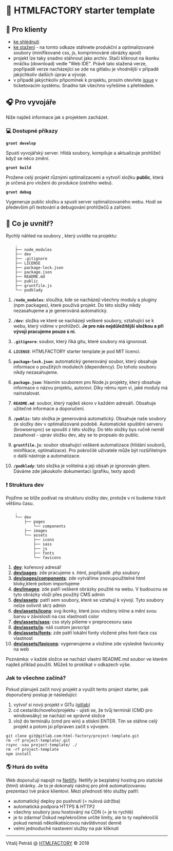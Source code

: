 # 🚀  HTMLFACTORY starter template

## 👤 Pro klienty
- [ke shlédnutí](https://htmlfactory-template-starter.netlify.com/)
- [ke stažení](https://htmlfactory-template-starter.netlify.com/data.zip) - na tomto odkaze stáhnete produkční a optimalizované soubory (minifikované css, js, komprimováné obrázky apod)
- projekt lze taky snadno stáhnout jako archiv. Stači kliknout na ikonku mráčku (download) vedle "Web IDE". Právě tato stažená verze, popřípadě verze nacházející se zde na gitlabu je vhodnější v případě jakýchkoliv dalších úprav a vývoje.
- v případě jakýchkoliv připomínek k projektu, prosím otevřete [issue](../issues) v ticketovacím systému. Snadno tak všechno vyřešíme s přehledem.


## 🎧 Pro vyvojáře
Níže najdeš informace jak s projektem zacházet.

### 💻 Dostupné příkazy

**`grunt develop`**

Spustí vyvojářský server. Hlídá soubory, kompiluje a aktualizuje prohlížeč když se něco změní.

**`grunt build`**

Prožene celý projekt různými optimalizacemi a vytvoří složku **public**, která je určená pro vložení do produkce (ostrého webu).


**`grunt debug`**

Vygeneruje public složku a spustí server optimalizovaného webu. Hodí se předevšim při testování a debugování prohlížečů a zařízení.


## 🧐 Co je uvnitř?
Rychlý náhled na soubory , který uvidíte na projektu:

		.
		├── node_modules
		├── dev
		├── .gitignore
		├── LICENSE
		├── package-lock.json
		├── package.json
		├── README.md
		├── public
		├── gruntfile.js
		└── podklady

1. **`/node_modules`**: sloužka, kde se nacházejí všechny moduly a pluginy (npm packages), které používá projekt. Do této složky nikdy nezasahujeme a je generováná automatický.

2. **`/dev`**: složka ve které se nacházejí veškeré soubory, vztahující se k webu, který vidíme v prohlížeči. **Je pro nás nejdůležitější složkou a při vývoji pracujeme pouze s ni.**

3. **`.gitignore`**: soubor, který říká gitu, které soubory má ignorovat.

4. **`LICENSE`**: HTMLFACTORY starter template je pod MIT licenci.

5. **`package-lock.json`**: automatický generováný soubor, který obsahuje informace o použitých modulech (dependency). Do tohoto souboru nikdy nezasahujeme.

6. **`package.json`**: hlavním souborem pro Node.js projekty, který obsahuje informace o názvu projektu, autorovi. Díky němu npm ví, jaké moduly má nainstalovat.

7. **`README.md`**: soubor, který najdeš skoro v každém adresáři. Obsahuje užitečné informace a doporučení.

8. **`/public`**: tato složka je generováná automatický. Obsahuje naše soubory ze složky dev v optimalizované podobě. Automatické spuštění serveru (browsersync) se spouští z této složky. Do této složky bys ručně neměl zasahovat - uprav složku dev, aby se to propsalo do public.

9. **`gruntfile.js`**: soubor obsahujicí veškeré automatizace (hlídání souborů, minifikace, optimalizace). Pro pokročilé uživatele může být rozšiřitelným o další nástroje a automatizace.

10. **`/podklady`**: tato složka je volitelná a jeji obsah je ignorován gitem. Dáváme zde jakoukoliv dokumentaci (grafiku, texty apod)


### ❗️ Struktura dev
Pojďme se blíže podívat na strukturu složky dev, protože v ni budeme trávit většinu času.

		.
		└── dev
			├── pages
				└── components
			├── images
			└── assets
				├── icons
				├── sass
				├── js
				├── fonts
				└── favicons

1. **[dev](./dev)**: kořenový adresář
2. **[dev/pages](./dev/pages)**: zde pracujeme s .html, popřípadě .php soubory
3. **[dev/pages/components](./dev/pages/components)**: zde vytváříme znovupoužitelné html bloky,které potom importujeme
4. **[dev/images](./dev/images)**: zde patří veškeré obrázky použité na webu. V budoucnu se tyto obrázky vloží přes použitý CMS admin
5. **[dev/assets](./dev/assets)**: patří sem soubory, které se vztahuji k vývoji. Tyto soubory nelze ovlivnit skrz admin
6. **[dev/assets/icons](./dev/assets/icons)**: svg ikonky, které jsou vloženy inline a mění svou barvu v závislosti na css vlastnosti color
7. **[dev/assets/sass](./dev/assets/sass)**: css styly píšeme v preprocesoru sass
8. **[dev/assets/js](./dev/assets/js)**: náš custom javscript
9. **[dev/assets/fonts](./dev/assets/fonts)**: zde patří lokální fonty vložené přes font-face css vlastnost
10. **[dev/assets/favicons](./dev/assets/favicons)**: vygenerujeme a vložíme zde výsledné faviconky na web

Poznámka: v každé složce se nachází vlastní README.md soubor ve kterém najdeš příklad použití. Můžeš to proklikat v odkazech výše.


### Jak to všechno začíná?
Pokud plánuješ začít nový projekt a využit tento project starter, pak doporučený postup je následující:
1. vytvoř si nový projekt v GITu ([gitlab](https://gitlab.com/))
2. cd cesta/do/noveho/projektu - ujisti se, že tvůj terminál (CMD pro windowsáky) se nachází ve správné složce
3. vlož do terminálu (cmd pro win) a stiskni ENTER. Tím se stáhne celý projekt a potom jsi připraven začít s vývojem.
```
git clone git@gitlab.com:html-factory/project-template.git
rm -rf project-template/.git
rsync -vau project-template/ ./
rm -rf project-template
npm install
```


### 🌎 Hurá do světa

Web doporučuji napojit na [Netlify](https://app.netlify.com/start/repos). Netlify je bezplatný hosting pro statické (html) stránky. Je to je dokonalý nástroj pro plně automatizovanou prezentaci tvé práce klientovi. Mezi přednosti této služby patří:
- automatický deploy po pushnutí (= nulová údržba)
- automatická podpora HTTPS & HTTP2
- všechny soubory jsou hostováný na CDN (= je to rychlé)
- je to zdarma! Dokud nepřekročíme určité limity, ale to ty nepřekročíš pokud nemáš několikatisícovou návštěvnost denně
- velmi jednoduché nastavení služby na pár kliknutí



---

Vitalij Petráš @ [HTMLFACTORY](http://www.html-factory.cz/) © 2018
